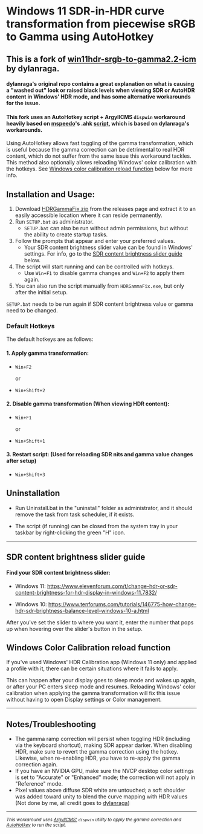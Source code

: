# Windows 11 SDR-in-HDR curve transformation from piecewise sRGB to Gamma using AutoHotkey

## This is a fork of [win11hdr-srgb-to-gamma2.2-icm](https://github.com/dylanraga/win11hdr-srgb-to-gamma2.2-icm) by dylanraga. 
#### dylanraga's original repo contains a great explanation on what is causing a "washed out" look or raised black levels when viewing SDR or AutoHDR content in Windows' HDR mode, and has some alternative workarounds for the issue.

#### This fork uses an AutoHotkey script + ArgyllCMS `dispwin` workaround heavily based on [mspeedo](https://github.com/mspeedo)'s .ahk [script](https://github.com/dylanraga/win11hdr-srgb-to-gamma2.2-icm/issues/7), which is based on dylanraga's workarounds.

Using AutoHotkey allows fast toggling of the gamma transformation, which is useful because the gamma correction can be detrimental to real HDR content, which do not suffer from the same issue this workaround tackles.
This method also optionally allows reloading Windows' color calibration with the hotkeys. See [Windows color calibration reload function](https://github.com/Animesh-Does-Code/win11hdr-srgb-to-gamma2.2-ahk?tab=readme-ov-file#windows-color-calibration-reload-function) below for more info.

## Installation and Usage:

1. Download [HDRGammaFix.zip](https://github.com/Animesh-Does-Code/win11hdr-srgb-to-gamma2.2-ahk/releases/latest/download/HDRGammaFix.zip) from the releases page and extract it to an easily accessible location where it can reside permanently.
2. Run `SETUP.bat` as administrator.
   - `SETUP.bat` can also be run without admin permissions, but without the ability to create startup tasks.
3. Follow the prompts that appear and enter your preferred values.
   - Your SDR content brightness slider value can be found in Windows' settings. For info, go to the [SDR content brightness slider guide](https://github.com/Animesh-Does-Code/win11hdr-srgb-to-gamma2.2-ahk?tab=readme-ov-file#sdr-content-brightness-slider-guide) below.
4. The script will start running and can be controlled with hotkeys.
   - Use `Win+F1` to disable gamma changes and `Win+F2` to apply them again.
5. You can also run the script manually from `HDRGammaFix.exe`, but only after the initial setup.

`SETUP.bat` needs to be run again if SDR content brightness value or gamma need to be changed.

### Default Hotkeys

The default hotkeys are as follows:

#### 1. Apply gamma transformation:

   - `Win+F2`
     
     or
     
   - `Win+Shift+2`

#### 2. Disable gamma transformation (When viewing HDR content):

   - `Win+F1`
     
     or
     
   - `Win+Shift+1`

#### 3. Restart script: (Used for reloading SDR nits and gamma value changes after setup)

   - `Win+Shift+3`

## Uninstallation

- Run Uninstall.bat in the "uninstall" folder as administrator, and it should remove the task from task scheduler, if it exists.

- The script (if running) can be closed from the system tray in your taskbar by right-clicking the green "H" icon.

<hr>

## SDR content brightness slider guide

#### Find your SDR content brightness slider:

- Windows 11: https://www.elevenforum.com/t/change-hdr-or-sdr-content-brightness-for-hdr-display-in-windows-11.7832/

- Windows 10: https://www.tenforums.com/tutorials/146775-how-change-hdr-sdr-brightness-balance-level-windows-10-a.html

After you've set the slider to where you want it, enter the number that pops up when hovering over the slider's button in the setup.

## Windows Color Calibration reload function

If you've used Windows' HDR Calibration app (Windows 11 only) and applied a profile with it, there can be certain situations where it fails to apply.

This can happen after your display goes to sleep mode and wakes up again, or after your PC enters sleep mode and resumes. Reloading Windows' 
color calibration when applying the gamma transformation will fix this issue without having to open Display settings or Color management.

<hr>

## Notes/Troubleshooting

- The gamma ramp correction will persist when toggling HDR (including via the keyboard shortcut), making SDR appear darker. When disabling HDR, make sure to revert the gamma correction using the hotkey. Likewise, when re-enabling HDR, you have to re-apply the gamma correction again.
- If you have an NVIDIA GPU, make sure the NVCP desktop color settings is set to "Accurate" or "Enhanced" mode; the correction will not apply in "Reference" mode.
- Pixel values above diffuse SDR white are untouched; a soft shoulder was added toward unity to blend the curve mapping with HDR values (Not done by me, all credit goes to [dylanraga](https://github.com/dylanraga))

<hr>

<small><em> This workaround uses [ArgyllCMS'](https://www.argyllcms.com/) `dispwin` utility to apply the gamma correction and [AutoHotkey](https://www.autohotkey.com/) to run the script.</em></small>
